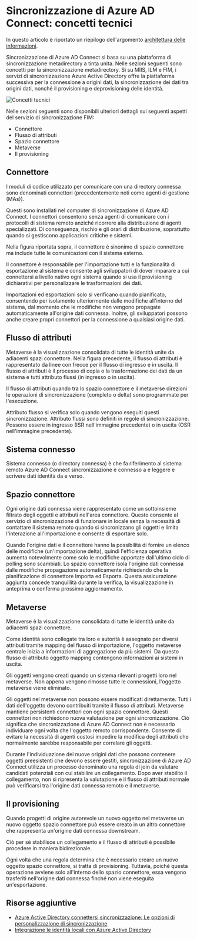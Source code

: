 <properties
    pageTitle="Sincronizzazione di Azure AD Connect: concetti tecnici | Microsoft Azure"
    description="Vengono descritti i concetti tecnici di sincronizzazione di Azure AD Connect."
    services="active-directory"
    documentationCenter=""
    authors="markusvi"
    manager="femila"
    editor=""/>

<tags
    ms.service="active-directory"
    ms.workload="identity"
    ms.tgt_pltfrm="na"
    ms.devlang="na"
    ms.topic="article"
    ms.date="10/10/2016"
    ms.author="markusvi;andkjell"/>


# <a name="azure-ad-connect-sync-technical-concepts"></a>Sincronizzazione di Azure AD Connect: concetti tecnici
In questo articolo è riportato un riepilogo dell'argomento [architettura delle informazioni](active-directory-aadconnectsync-technical-concepts.md).

Sincronizzazione di Azure AD Connect si basa su una piattaforma di sincronizzazione metadirectory a tinta unita.
Nelle sezioni seguenti sono concetti per la sincronizzazione metadirectory.
Si su MIIS, ILM e FIM, i servizi di sincronizzazione Azure Active Directory offre la piattaforma successiva per la connessione a origini dati, la sincronizzazione dei dati tra origini dati, nonché il provisioning e deprovisioning delle identità.

![Concetti tecnici](./media/active-directory-aadconnectsync-technical-concepts/scenario.png)

Nelle sezioni seguenti sono disponibili ulteriori dettagli sui seguenti aspetti del servizio di sincronizzazione FIM:

- Connettore
- Flusso di attributi
- Spazio connettore
- Metaverse
- Il provisioning

## <a name="connector"></a>Connettore

I moduli di codice utilizzato per comunicare con una directory connessa sono denominati connettori (precedentemente noti come agenti di gestione (MAs)).

Questi sono installati nel computer di sincronizzazione di Azure AD Connect.
I connettori consentono senza agenti di comunicare con i protocolli di sistema remoto anziché ricorrere alla distribuzione di agenti specializzati. Di conseguenza, rischio e gli orari di distribuzione, soprattutto quando si gestiscono applicazioni critiche e sistemi.

Nella figura riportata sopra, il connettore è sinonimo di spazio connettore ma include tutte le comunicazioni con il sistema esterno.

Il connettore è responsabile per l'importazione tutti e la funzionalità di esportazione al sistema e consente agli sviluppatori di dover imparare a cui connettersi a livello nativo ogni sistema quando si usa il provisioning dichiarativi per personalizzare le trasformazioni dei dati.

Importazioni ed esportazioni solo si verificano quando pianificato, consentendo per isolamento ulteriormente dalle modifiche all'interno del sistema, dal momento che le modifiche non vengono propagate automaticamente all'origine dati connessa. Inoltre, gli sviluppatori possono anche creare propri connettori per la connessione a qualsiasi origine dati.

## <a name="attribute-flow"></a>Flusso di attributi

Metaverse è la visualizzazione consolidata di tutte le identità unite da adiacenti spazi connettore. Nella figura precedente, il flusso di attributi è rappresentato da linee con frecce per il flusso di ingresso e in uscita. Il flusso di attributi è il processo di copia o la trasformazione dei dati da un sistema e tutti attributo flussi (in ingresso o in uscita).

Il flusso di attributi quando tra lo spazio connettore e il metaverse direzioni le operazioni di sincronizzazione (completo o delta) sono programmate per l'esecuzione.

Attributo flusso si verifica solo quando vengono eseguiti questi sincronizzazione. Attributo flussi sono definiti in regole di sincronizzazione. Possono essere in ingresso (ISR nell'immagine precedente) o in uscita (OSR nell'immagine precedente).

## <a name="connected-system"></a>Sistema connesso

Sistema connesso (o directory connessa) è che fa riferimento al sistema remoto Azure AD Connect sincronizzazione è connesso a e leggere e scrivere dati identità da e verso.

## <a name="connector-space"></a>Spazio connettore

Ogni origine dati connessa viene rappresentato come un sottoinsieme filtrato degli oggetti e attributi nell'area connettore.
Questo consente al servizio di sincronizzazione di funzionare in locale senza la necessità di contattare il sistema remoto quando si sincronizzano gli oggetti e limita l'interazione all'importazione e consente di esportare solo.

Quando l'origine dati e il connettore hanno la possibilità di fornire un elenco delle modifiche (un'importazione delta), quindi l'efficienza operativa aumenta notevolmente come solo le modifiche apportate dall'ultimo ciclo di polling sono scambiati. Lo spazio connettore isola l'origine dati connessa dalle modifiche propagazione automaticamente richiedendo che la pianificazione di connettore Importa ed Esporta. Questa assicurazione aggiunta concede tranquillità durante la verifica, la visualizzazione in anteprima o conferma prossimo aggiornamento.

## <a name="metaverse"></a>Metaverse

Metaverse è la visualizzazione consolidata di tutte le identità unite da adiacenti spazi connettore.

Come identità sono collegate tra loro e autorità è assegnato per diversi attributi tramite mapping del flusso di importazione, l'oggetto metaverse centrale inizia a informazioni di aggregazione da più sistemi. Da questo flusso di attributo oggetto mapping contengono informazioni ai sistemi in uscita.

Gli oggetti vengono creati quando un sistema rilevanti progetti loro nel metaverse. Non appena vengono rimosse tutte le connessioni, l'oggetto metaverse viene eliminato.

Gli oggetti nel metaverse non possono essere modificati direttamente. Tutti i dati dell'oggetto devono contribuiti tramite il flusso di attributi. Metaverse mantiene persistenti connettori con ogni spazio connettore. Questi connettori non richiedono nuova valutazione per ogni sincronizzazione. Ciò significa che sincronizzazione di Azure AD Connect non è necessario individuare ogni volta che l'oggetto remoto corrispondente. Consente di evitare la necessità di agenti costosi impedire la modifica degli attributi che normalmente sarebbe responsabile per correlare gli oggetti.

Durante l'individuazione dei nuove origini dati che possono contenere oggetti preesistenti che devono essere gestiti, sincronizzazione di Azure AD Connect utilizza un processo denominato una regola di join da valutare candidati potenziali con cui stabilire un collegamento.
Dopo aver stabilito il collegamento, non si ripresenta la valutazione e il flusso di attributi normale può verificarsi tra l'origine dati connessa remoto e il metaverse.

## <a name="provisioning"></a>Il provisioning

Quando progetti di origine autorevole un nuovo oggetto nel metaverse un nuovo oggetto spazio connettore può essere creato in un altro connettore che rappresenta un'origine dati connessa downstream.

Ciò per sé stabilisce un collegamento e il flusso di attributi è possibile procedere in maniera bidirezionale.

Ogni volta che una regola determina che è necessario creare un nuovo oggetto spazio connettore, si tratta di provisioning. Tuttavia, poiché questa operazione avviene solo all'interno dello spazio connettore, essa vengono trasferiti nell'origine dati connessa finché non viene eseguita un'esportazione.

## <a name="additional-resources"></a>Risorse aggiuntive

* [Azure Active Directory connettersi sincronizzazione: Le opzioni di personalizzazione di sincronizzazione](active-directory-aadconnectsync-whatis.md)
* [Integrazione le identità locali con Azure Active Directory](active-directory-aadconnect.md)

<!--Image references-->
[1]: ./media/active-directory-aadsync-technical-concepts/ic750598.png

